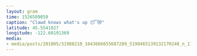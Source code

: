 ```yaml
---
layout: gram
time: 1526589850
caption: "Clawd knows what's up 😴😻"
latitude: 45.5541027
longitude: -122.60191369
media:
- media/posts/201805/31988210_1643666655687289_5199465139132170240_n_17946874729052897.jpg
---
```

